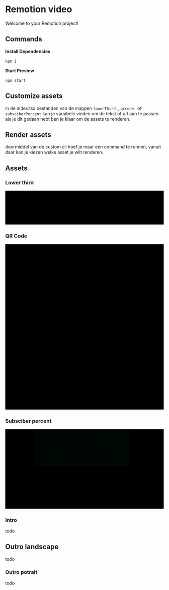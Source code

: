 # Remotion video

<p align="center">


Welcome to your Remotion project!

## Commands

**Install Dependencies**

```console
npm i
```

**Start Preview**

```console
npm start
```

## Customize assets
in de index.tsx bestanden van de mappen ```lowerThird ```, ```qrcode ``` of ```subsciberPercent``` kan je variabele vinden om de tekst of url aan te passen. als je dit gedaan hebt ben je klaar om de assets te renderen.

## Render assets
doormiddel van de custom cli hoef je maar een command te runnen, vanuit daar kan je kiezen welke asset je wilt renderen.

## Assets

### Lower third
![Lower third graphic](src/assets/lowerthird.gif)
### QR Code
![QR code graphic](src/assets/qrcode.gif)
### Subsciber percent
![Subsciber percentage graphic](src/assets/subsciberPercent.gif)
### Intro
todo
## Outro landscape
todo
### Outro potrait 
todo